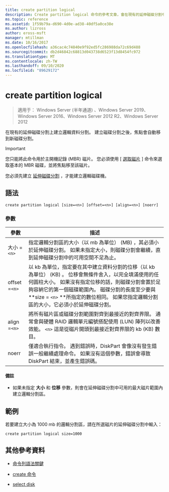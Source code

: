 ```yaml
---
title: create partition logical
description: Create partition logical 命令的參考文章，會在現有的延伸磁碟分割中建立邏輯資料分割。
ms.topic: reference
ms.assetid: 1f59b79a-d690-4d0e-ad38-40df5a0ce38e
ms.author: lizross
author: eross-msft
manager: mtillman
ms.date: 10/16/2017
ms.openlocfilehash: a36cac4c74840e9f92ed5fc286988da72c69d488
ms.sourcegitcommit: db2d46842c68813d043738d6523f13d8454fc972
ms.translationtype: MT
ms.contentlocale: zh-TW
ms.lasthandoff: 09/10/2020
ms.locfileid: "89629172"
---
```

# <a name="create-partition-logical"></a>create partition logical

> 適用于： Windows Server (半年通道) 、Windows Server 2019、Windows Server 2016、Windows Server 2012 R2、Windows Server 2012

在現有的延伸磁碟分割上建立邏輯資料分割。 建立磁碟分割之後，焦點會自動移到新磁碟分割。

>[!IMPORTANT]
> 您只能將此命令用於主開機記錄 (MBR) 磁片。 您必須使用 [ [選取磁片](select-disk.md) ] 命令來選取基本的 MBR 磁碟，並將焦點移至該磁片。
>
> 您必須先建立 [延伸磁碟分割](create-partition-extended.md) ，才能建立邏輯磁碟機。

## <a name="syntax"></a>語法

```
create partition logical [size=<n>] [offset=<n>] [align=<n>] [noerr]
```

### <a name="parameters"></a>參數

| 參數 | 描述 |
| --------- | ----------- |
| 大小 =`<n>` | 指定邏輯分割區的大小（以 mb 為單位） (MB) ，其必須小於延伸磁碟分割。 如果未指定大小，則磁碟分割會繼續，直到延伸磁碟分割中的可用空間不足為止。 |
| offset =`<n>` | 以 kb 為單位，指定要在其中建立資料分割的位移（以 kb 為單位） (KB) 。 位移會無條件舍入，以完全填滿使用的任何圓柱大小。 如果沒有指定位移的話，則磁碟分割會置於足夠容納它的第一個磁碟範圍內。 磁碟分割的長度至少要與**size = `<n>` **所指定的數位相同。 如果您指定邏輯分割區的大小，它必須小於延伸磁碟分割。 |
| align =`<n>` | 將所有磁片區或磁碟分割範圍對齊到最接近的對齊界限。 通常會與硬體 RAID 邏輯單元編號搭配使用 (LUN) 陣列以改善效能。 `<n>` 這是從磁片開頭到最接近對齊界限的 kb (KB) 數目。 |
| noerr | 僅適合執行指令。 遇到錯誤時，DiskPart 會像沒有發生錯誤一般繼續處理命令。 如果沒有這個參數，錯誤會導致 DiskPart 結束，並產生錯誤碼。 |

#### <a name="remarks"></a>備註

- 如果未指定 **大小** 和 **位移** 參數，則會在延伸磁碟分割中可用的最大磁片範圍內建立邏輯分割區。

## <a name="examples"></a>範例

若要建立大小為 1000 mb 的邏輯分割區，請在所選磁片的延伸磁碟分割中輸入：

```
create partition logical size=1000
```

## <a name="additional-references"></a>其他參考資料

- [命令列語法關鍵](command-line-syntax-key.md)

- [create 命令](create.md)

- [select disk](select-disk.md)
